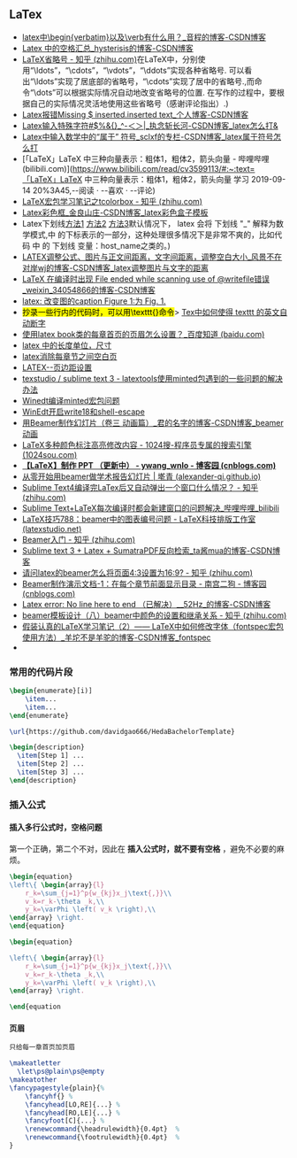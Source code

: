 ## LaTex





- [latex中\begin{verbatim}以及\verb有什么用？_音程的博客-CSDN博客](https://blog.csdn.net/qq_43391414/article/details/115129492)
- [Latex 中的空格汇总_hysterisis的博客-CSDN博客](https://blog.csdn.net/hysterisis/article/details/114123131)
- [LaTeX省略号 - 知乎 (zhihu.com)](https://zhuanlan.zhihu.com/p/104112163#:~:text=)在LaTeX中，分别使用“\ldots”，“\cdots”，“\vdots”，“\ddots”实现各种省略号. 可以看出“\ldots”实现了居底部的省略号，“\cdots”实现了居中的省略号.,而命令“\dots”可以根据实际情况自动地改变省略号的位置. 在写作的过程中，要根据自己的实际情况灵活地使用这些省略号（感谢评论指出）.)
- [Latex报错Missing $ inserted.inserted text_个人博客-CSDN博客](https://blog.csdn.net/zhangpeterx/article/details/86032665)
- [Latex输入特殊字符#$%&{}_^-＜＞|\_执念斩长河-CSDN博客_latex怎么打&](https://blog.csdn.net/m0_37149062/article/details/108240050)
- [Latex中输入数学中的“属于” 符号_sclxf的专栏-CSDN博客_latex属于符号怎么打](https://blog.csdn.net/sclxf/article/details/5387630)
- [「LaTeX」LaTeX 中三种向量表示：粗体1，粗体2，箭头向量 - 哔哩哔哩 (bilibili.com)](https://www.bilibili.com/read/cv3599113/#:~:text=「LaTeX」LaTeX 中三种向量表示：粗体1，粗体2，箭头向量 学习 2019-09-14 20%3A45,--阅读 · --喜欢 · --评论)
- [LaTeX宏包学习笔记之tcolorbox - 知乎 (zhihu.com)](https://zhuanlan.zhihu.com/p/338377565)
- [Latex彩色框_金良山庄-CSDN博客_latex彩色盒子模板](https://blog.csdn.net/golden1314521/article/details/42871065)
- Latex下划线[方法1](https://blog.csdn.net/hongnuaa/article/details/6901658?spm=1001.2101.3001.6661.1&utm_medium=distribute.pc_relevant_t0.none-task-blog-2~default~CTRLIST~Rate-1.pc_relevant_default&depth_1-utm_source=distribute.pc_relevant_t0.none-task-blog-2~default~CTRLIST~Rate-1.pc_relevant_default&utm_relevant_index=1) [方法2](https://blog.csdn.net/qq_41684259/article/details/108066854?spm=1001.2101.3001.6650.1&utm_medium=distribute.pc_relevant.none-task-blog-2~default~CTRLIST~Rate-1.pc_relevant_default&depth_1-utm_source=distribute.pc_relevant.none-task-blog-2~default~CTRLIST~Rate-1.pc_relevant_default&utm_relevant_index=2) [方法3](https://blog.csdn.net/weixin_44471218/article/details/119031672#:~:text=)默认情况下， latex 会将 下划线 "_" 解释为数学模式,中 的下标表示的一部分，这种处理很多情况下是非常不爽的，比如代码 中 的 下划线 变量：host_name之类的。)
- [LATEX调整公式、图片与正文间距离，文字间距离，调整空白大小_风景不在对岸wj的博客-CSDN博客_latex调整图片与文字的距离](https://blog.csdn.net/u011089523/article/details/83578005?spm=1001.2101.3001.6661.1&utm_medium=distribute.pc_relevant_t0.none-task-blog-2~default~CTRLIST~Rate-1.pc_relevant_antiscanv2&depth_1-utm_source=distribute.pc_relevant_t0.none-task-blog-2~default~CTRLIST~Rate-1.pc_relevant_antiscanv2&utm_relevant_index=1)
- [LaTeX 在编译时出现 File ended while scanning use of \@writefile错误_weixin_34054866的博客-CSDN博客](https://blog.csdn.net/weixin_34054866/article/details/86250933)
- [latex: 改变图的caption Figure 1:为 Fig. 1.](https://blog.csdn.net/fandroid/article/details/50930137)
- <mark>抄录一些行内的代码时，可以用\texttt{}命令</mark>> [Tex中如何使得 texttt 的英文自动断字](https://blog.csdn.net/weixin_30848775/article/details/98274223)
- [使用latex book类的每章首页的页眉怎么设置？_百度知道 (baidu.com)](https://zhidao.baidu.com/question/1964965103546603140.html)
- [latex 中的长度单位，尺寸](https://blog.csdn.net/robert_chen1988/article/details/52739825)
- [latex消除每章节之间空白页](https://blog.csdn.net/weixin_41672404/article/details/112982523?spm=1001.2101.3001.6650.1&utm_medium=distribute.pc_relevant.none-task-blog-2%7Edefault%7ECTRLIST%7ERate-1.pc_relevant_antiscanv2&depth_1-utm_source=distribute.pc_relevant.none-task-blog-2%7Edefault%7ECTRLIST%7ERate-1.pc_relevant_antiscanv2)
- [LATEX--页边距设置](https://blog.csdn.net/nccccc12345/article/details/115335255)
- [texstudio / sublime text 3 - latextools使用minted包遇到的一些问题的解决办法](https://blog.csdn.net/Stool_Monster/article/details/107610030)
- [Winedt编译minted宏包问题](https://blog.csdn.net/gogdizzy/article/details/9136239)
- [WinEdt开启write18和shell-escape](https://lttt.vanabel.cn/2015/03/27/winedt%e5%bc%80%e5%90%afwrite18%e5%92%8cshell-escape.html)
- [用Beamer制作幻灯片（卷三 动画篇）_君的名字的博客-CSDN博客_beamer 动画](https://blog.csdn.net/chichoxian/article/details/19134695#:~:text=在Latex中s,（一般是红色）。)
- [LaTeX多种颜色标注高亮修改内容 - 1024搜-程序员专属的搜索引擎 (1024sou.com)](https://www.1024sou.com/article/940683.html)
- **[【LaTeX】制作 PPT （更新中） - ywang_wnlo - 博客园 (cnblogs.com)](https://www.cnblogs.com/ywang-wnlo/p/LaTeX-Beamer.html)**
- [从零开始用beamer做学术报告幻灯片 | 墘青 (alexander-qi.github.io)](https://alexander-qi.github.io/2019/teachbeamer/)
- [Sublime Text4编译完LaTex后又自动弹出一个窗口什么情况？ - 知乎 (zhihu.com)](https://www.zhihu.com/question/482758306)
- [Sublime Text+LaTeX每次编译时都会新建窗口的问题解决_哔哩哔哩_bilibili](https://www.bilibili.com/video/BV18u411e7mg/)
- [LaTeX技巧788：beamer中的图表编号问题 - LaTeX科技排版工作室 (latexstudio.net)](https://www.latexstudio.net/archives/2464.html)
- [Beamer入门 - 知乎 (zhihu.com)](https://zhuanlan.zhihu.com/p/389828721)
- [Sublime text 3 + Latex + SumatraPDF反向检索_ta酱mua的博客-CSDN博客](https://blog.csdn.net/m0_38006970/article/details/95102613)
- [请问latex的beamer怎么将页面4:3设置为16:9? - 知乎 (zhihu.com)](https://www.zhihu.com/question/357511411)
- [Beamer制作演示文档-1：在每个章节前面显示目录 - 南宫二狗 - 博客园 (cnblogs.com)](https://www.cnblogs.com/nangongergou/p/13606758.html)
- [Latex error: No line here to end （已解决）__52Hz_的博客-CSDN博客](https://blog.csdn.net/G_Barble/article/details/106184870)
- [beamer模板设计（八）beamer中颜色的设置和继承关系 - 知乎 (zhihu.com)](https://zhuanlan.zhihu.com/p/137877025)
- [假装认真的LaTeX学习笔记（2）—— LaTeX中如何修改字体（fontspec宏包使用方法）_羊坨不是羊驼的博客-CSDN博客_fontspec](https://blog.csdn.net/qq_20260069/article/details/88380579)
- 

### 常用的代码片段


```latex
\begin{enumerate}[i)]
	\item...
	\item...
\end{enumerate}
```



```latex
\url{https://github.com/davidgao666/HedaBachelorTemplate}
```



```latex
\begin{description}
  \item[Step 1] ... 
  \item[Step 2] ...
  \item[Step 3] ...
\end{description}
```



### 插入公式

#### 插入多行公式时，空格问题

第一个正确，第二个不对，因此在 **插入公式时，就不要有空格** ，避免不必要的麻烦。

```latex
\begin{equation}
\left\{ \begin{array}{l}
	r_k=\sum_{j=1}^p{w_{kj}x_j\text{,}}\\
	v_k=r_k-\theta _k,\\
	y_k=\varPhi \left( v_k \right),\\
\end{array} \right.	
\end{equation}

```



```latex
\begin{equation}

\left\{ \begin{array}{l}
	r_k=\sum_{j=1}^p{w_{kj}x_j\text{,}}\\
	v_k=r_k-\theta _k,\\
	y_k=\varPhi \left( v_k \right),\\
\end{array} \right.

\end{equation
```

#### 页眉

```latex
只给每一章首页加页眉

\makeatletter
  \let\ps@plain\ps@empty
\makeatother
\fancypagestyle{plain}{%
    \fancyhf{} %
    \fancyhead[LO,RE]{...} %
    \fancyhead[RO,LE]{...} %
    \fancyfoot[C]{...} %
    \renewcommand{\headrulewidth}{0.4pt}  %
    \renewcommand{\footrulewidth}{0.4pt}  %
}
```

